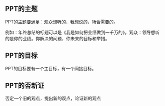 ##  PPT的主题

PPT的主题要满足：观众想听的，我想说的，场合需要的。

例如：年终总结的标题可以是《我是如何把业绩做到一千万的》。观众：领导想听的是你的业绩。你解决的问题，你未来的目标和举措。


## PPT的目标
PPT的目标要有一个主目标，有一个间接目标。

## PPT的否新证

否定一个旧的观点，提出新的观点，论证新的观点
